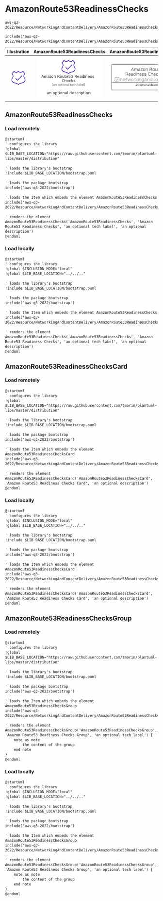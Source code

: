 # AmazonRoute53ReadinessChecks


```text
aws-q3-2022/Resource/NetworkingAndContentDelivery/AmazonRoute53ReadinessChecks
```

```text
include('aws-q3-2022/Resource/NetworkingAndContentDelivery/AmazonRoute53ReadinessChecks')
```



| Illustration | AmazonRoute53ReadinessChecks | AmazonRoute53ReadinessChecksCard | AmazonRoute53ReadinessChecksGroup |
| :---: | :---: | :---: | :---: |
| ![illustration for Illustration](../../../aws-q3-2022/Resource/NetworkingAndContentDelivery/AmazonRoute53ReadinessChecks.png) | ![illustration for AmazonRoute53ReadinessChecks](../../../aws-q3-2022/Resource/NetworkingAndContentDelivery/AmazonRoute53ReadinessChecks.Local.png) | ![illustration for AmazonRoute53ReadinessChecksCard](../../../aws-q3-2022/Resource/NetworkingAndContentDelivery/AmazonRoute53ReadinessChecksCard.Local.png) | ![illustration for AmazonRoute53ReadinessChecksGroup](../../../aws-q3-2022/Resource/NetworkingAndContentDelivery/AmazonRoute53ReadinessChecksGroup.Local.png) |




## AmazonRoute53ReadinessChecks

### Load remotely
```plantuml
@startuml
' configures the library
!global $LIB_BASE_LOCATION="https://raw.githubusercontent.com/tmorin/plantuml-libs/master/distribution"

' loads the library's bootstrap
!include $LIB_BASE_LOCATION/bootstrap.puml

' loads the package bootstrap
include('aws-q3-2022/bootstrap')

' loads the Item which embeds the element AmazonRoute53ReadinessChecks
include('aws-q3-2022/Resource/NetworkingAndContentDelivery/AmazonRoute53ReadinessChecks')

' renders the element
AmazonRoute53ReadinessChecks('AmazonRoute53ReadinessChecks', 'Amazon Route53 Readiness Checks', 'an optional tech label', 'an optional description')
@enduml
```

### Load locally
```plantuml
@startuml
' configures the library
!global $INCLUSION_MODE="local"
!global $LIB_BASE_LOCATION="../../.."

' loads the library's bootstrap
!include $LIB_BASE_LOCATION/bootstrap.puml

' loads the package bootstrap
include('aws-q3-2022/bootstrap')

' loads the Item which embeds the element AmazonRoute53ReadinessChecks
include('aws-q3-2022/Resource/NetworkingAndContentDelivery/AmazonRoute53ReadinessChecks')

' renders the element
AmazonRoute53ReadinessChecks('AmazonRoute53ReadinessChecks', 'Amazon Route53 Readiness Checks', 'an optional tech label', 'an optional description')
@enduml
```

## AmazonRoute53ReadinessChecksCard

### Load remotely
```plantuml
@startuml
' configures the library
!global $LIB_BASE_LOCATION="https://raw.githubusercontent.com/tmorin/plantuml-libs/master/distribution"

' loads the library's bootstrap
!include $LIB_BASE_LOCATION/bootstrap.puml

' loads the package bootstrap
include('aws-q3-2022/bootstrap')

' loads the Item which embeds the element AmazonRoute53ReadinessChecksCard
include('aws-q3-2022/Resource/NetworkingAndContentDelivery/AmazonRoute53ReadinessChecks')

' renders the element
AmazonRoute53ReadinessChecksCard('AmazonRoute53ReadinessChecksCard', 'Amazon Route53 Readiness Checks Card', 'an optional description')
@enduml
```

### Load locally
```plantuml
@startuml
' configures the library
!global $INCLUSION_MODE="local"
!global $LIB_BASE_LOCATION="../../.."

' loads the library's bootstrap
!include $LIB_BASE_LOCATION/bootstrap.puml

' loads the package bootstrap
include('aws-q3-2022/bootstrap')

' loads the Item which embeds the element AmazonRoute53ReadinessChecksCard
include('aws-q3-2022/Resource/NetworkingAndContentDelivery/AmazonRoute53ReadinessChecks')

' renders the element
AmazonRoute53ReadinessChecksCard('AmazonRoute53ReadinessChecksCard', 'Amazon Route53 Readiness Checks Card', 'an optional description')
@enduml
```

## AmazonRoute53ReadinessChecksGroup

### Load remotely
```plantuml
@startuml
' configures the library
!global $LIB_BASE_LOCATION="https://raw.githubusercontent.com/tmorin/plantuml-libs/master/distribution"

' loads the library's bootstrap
!include $LIB_BASE_LOCATION/bootstrap.puml

' loads the package bootstrap
include('aws-q3-2022/bootstrap')

' loads the Item which embeds the element AmazonRoute53ReadinessChecksGroup
include('aws-q3-2022/Resource/NetworkingAndContentDelivery/AmazonRoute53ReadinessChecks')

' renders the element
AmazonRoute53ReadinessChecksGroup('AmazonRoute53ReadinessChecksGroup', 'Amazon Route53 Readiness Checks Group', 'an optional tech label') {
    note as note
        the content of the group
    end note
}
@enduml
```

### Load locally
```plantuml
@startuml
' configures the library
!global $INCLUSION_MODE="local"
!global $LIB_BASE_LOCATION="../../.."

' loads the library's bootstrap
!include $LIB_BASE_LOCATION/bootstrap.puml

' loads the package bootstrap
include('aws-q3-2022/bootstrap')

' loads the Item which embeds the element AmazonRoute53ReadinessChecksGroup
include('aws-q3-2022/Resource/NetworkingAndContentDelivery/AmazonRoute53ReadinessChecks')

' renders the element
AmazonRoute53ReadinessChecksGroup('AmazonRoute53ReadinessChecksGroup', 'Amazon Route53 Readiness Checks Group', 'an optional tech label') {
    note as note
        the content of the group
    end note
}
@enduml
```

